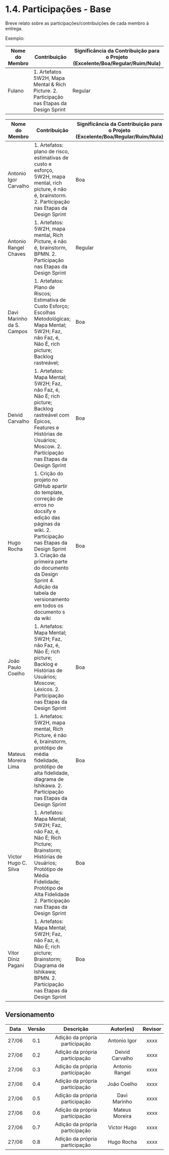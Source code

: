 # 1.4. Participações - Base

Breve relato sobre as participações/contribuições de cada membro à entrega. 

Exemplo:

|Nome do Membro | Contribuição | Significância da Contribuição para o Projeto (Excelente/Boa/Regular/Ruim/Nula) |
| -- | -- | -- |
| Fulano  |  1. Artefatos 5W2H, Mapa Mental & Rich Picture. 2. Participação nas Etapas da Design Sprint | Regular |


|Nome do Membro | Contribuição | Significância da Contribuição para o Projeto (Excelente/Boa/Regular/Ruim/Nula) |
| -- | -- | -- |
| Antonio Igor Carvalho  |  1. Artefatos: plano de risco, estimativas de custo e esforço, 5W2H, mapa mental, rich picture, é não é, brainstorm. 2. Participação nas Etapas da Design Sprint | Boa |
| Antonio Rangel Chaves | 1. Artefatos: 5W2H, mapa mental, Rich Picture, é não é, brainstorm, BPMN. 2. Participação nas Etapas da Design Sprint | Regular |
| Davi Marinho da S. Campos  |  1. Artefatos: Plano de Riscos; Estimativa de Custo Esforço; Escolhas Metodológicas; Mapa Mental; 5W2H; Faz, não Faz, é, Não É, rich picture; Backlog rastreável;  | Boa |
| Deivid Carvalho  |  1. Artefatos: Mapa Mental; 5W2H; Faz, não Faz, é, Não É; rich picture; Backlog rastreável com Épicos, Features e Histórias de Usuários; Moscow. 2. Participação nas Etapas da Design Sprint | Boa |
| Hugo Rocha  | 1. Crição do projeto no GitHub apartir do template, correção de erros no docsify e edição das páginas da wiki.  2. Participação nas Etapas da Design Sprint  3. Criação da primeira parte do documento da Design Sprint 4. Adição da tabela de versionamento em todos os documento s da wiki| Boa |
| João Paulo Coelho  |  1. Artefatos: Mapa Mental; 5W2H; Faz, não Faz, é, Não É; rich picture; Backlog e Histórias de Usuários; Moscow; Léxicos. 2. Participação nas Etapas da Design Sprint | Boa |
| Mateus Moreira Lima |  1. Artefatos: 5W2H, mapa mental, Rich Picture, é não é, brainstorm, protótipo de média fidelidade, protótipo de alta fidelidade, diagrama de Ishikawa. 2. Participação nas Etapas da Design Sprint | Boa |
| Victor Hugo C. Silva |  1. Artefatos: Mapa Mental; 5W2H; Faz, não Faz, é, Não É; Rich Picture; Brainstorm; Histórias de Usuários; Protótipo de Média Fidelidade; Protótipo de Alta Fidelidade 2. Participação nas Etapas da Design Sprint | Boa |
| Vitor Diniz Pagani  |  1. Artefatos: Mapa Mental; 5W2H; Faz, não Faz, é, Não É; rich picture; Brainstorm; Diagrama de Ishikawa; BPMN. 2. Participação nas Etapas da Design Sprint | Boa |



## Versionamento

| Data |Versão| Descrição | Autor(es) | Revisor |
|:----:|:----:|:---------:|:-----:|:-----:|
| 27/06 |  0.1  | Adição da própria participação | Antonio Igor | xxxx |
| 27/06 |  0.2  | Adição da própria participação | Deivid Carvalho | xxxx |
| 27/06 |  0.3  | Adição da própria participação | Antonio Rangel | xxxx |
| 27/06 |  0.4  | Adição da própria participação | João Coelho | xxxx |
| 27/06 |  0.5  | Adição da própria participação | Davi Marinho | xxxx |
| 27/06 |  0.6  | Adição da própria participação | Mateus Moreira| xxxx |
| 27/06 |  0.7  | Adição da própria participação | Victor Hugo| xxxx |
| 27/06 |  0.8  | Adição da própria participação | Hugo Rocha| xxxx |
